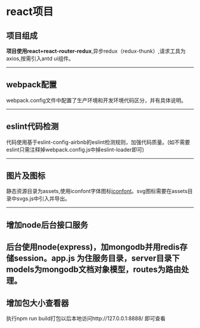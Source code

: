 # react项目
## 项目组成

__项目使用react+react-router-redux__,异步redux（redux-thunk）,请求工具为axios,按需引入antd ui组件。

-----

## webpack配置
 webpack.config文件中配置了生产环境和开发环境代码区分，并有具体说明。

-----

## eslint代码检测
 代码使用基于eslint-config-airbnb的eslint检测规则，加强代码质量。(如不需要eslint只需注释掉webpack.config.js中掉eslint-loader即可)

-----

## 图片及图标
 静态资源目录为assets,使用iconfont字体图标[iconfont](http://www.iconfont.cn/)。svg图标需要在assets目录中svgs.js中引入并导出。


-----

## 增加node后台接口服务
后台使用node(express)，加mongodb并用redis存储session。app.js 为住服务目录，server目录下models为mongodb文档对象模型，routes为路由处理。
-----

## 增加包大小查看器
执行npm run build打包以后本地访问http://127.0.0.1:8888/ 即可查看
